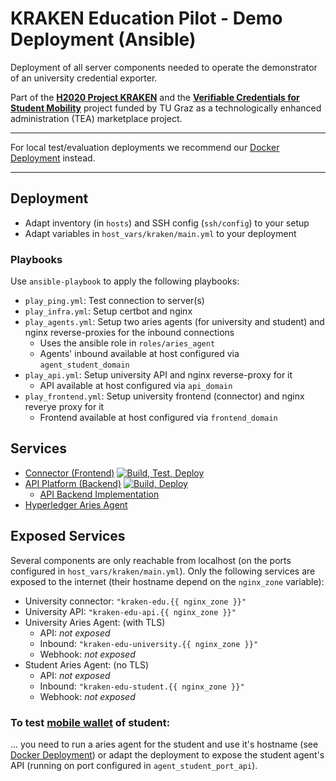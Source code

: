 # KRAKEN Education Pilot - Demo Deployment (Ansible)

Deployment of all server components needed to operate the demonstrator of an university credential exporter.

Part of the [**H2020 Project KRAKEN**](https://krakenh2020.eu/) and the [**Verifiable Credentials for Student Mobility**](https://api.ltb.io/show/BLUOR) project funded by TU Graz as a technologically enhanced administration (TEA) marketplace project.

---

For local test/evaluation deployments we recommend our [Docker Deployment](https://github.com/krakenh2020/EduPilotDeploymentDocker) instead.

---

## Deployment

* Adapt inventory (in `hosts`) and SSH config (`ssh/config`) to your setup
* Adapt variables in `host_vars/kraken/main.yml` to your deployment


### Playbooks

Use `ansible-playbook` to apply the following playbooks:

* `play_ping.yml`: Test connection to server(s)
* `play_infra.yml`: Setup certbot and nginx
* `play_agents.yml`: Setup two aries agents (for university and student) and nginx reverse-proxies for the inbound connections
  * Uses the ansible role in `roles/aries_agent`
  * Agents' inbound available at host configured via `agent_student_domain`
* `play_api.yml`: Setup university API and nginx reverse-proxy for it
  * API available at host configured via `api_domain`
* `play_frontend.yml`: Setup university frontend (connector) and nginx reverye proxy for it
  * Frontend available at host configured via `frontend_domain`


## Services

* [Connector (Frontend)](https://github.com/krakenh2020/EduPilotFrontend) [![Build, Test, Deploy](https://github.com/krakenh2020/EduPilotPrototype1/actions/workflows/test-and-deploy.yml/badge.svg)](https://github.com/krakenh2020/EduPilotPrototype1/actions/workflows/test-and-deploy.yml)
* [API Platform (Backend)](https://github.com/krakenh2020/EduPilotBackend) [![Build, Deploy](https://github.com/krakenh2020/EduPilotBackend/actions/workflows/docker.yml/badge.svg)](https://github.com/krakenh2020/EduPilotBackend/actions/workflows/docker.yml)
  * [API Backend Implementation](https://github.com/krakenh2020/EduPilotBackendBundle)
* [Hyperledger Aries Agent](https://github.com/hyperledger/aries-framework-go)


## Exposed Services

Several components are only reachable from localhost (on the ports configured in `host_vars/kraken/main.yml`).
Only the following services are exposed to the internet (their hostname depend on the `nginx_zone` variable):

* University connector: `"kraken-edu.{{ nginx_zone }}"`
* University API: `"kraken-edu-api.{{ nginx_zone }}"`
* University Aries Agent: (with TLS)
    - API: *not exposed*
    - Inbound: `"kraken-edu-university.{{ nginx_zone }}"`
    - Webhook: *not exposed*
* Student Aries Agent: (no TLS)
    - API: *not exposed*
    - Inbound: `"kraken-edu-student.{{ nginx_zone }}"`
    - Webhook: *not exposed*


### To test [mobile wallet](https://scm.atosresearch.eu/ari/kraken/ssi-ledgeruself-mobile) of student:

... you need to run a aries agent for the student and use it's hostname (see [Docker Deployment](https://github.com/krakenh2020/EduPilotDeploymentDocker)) 
or adapt the deployment to expose the student agent's API (running on port configured in `agent_student_port_api`).